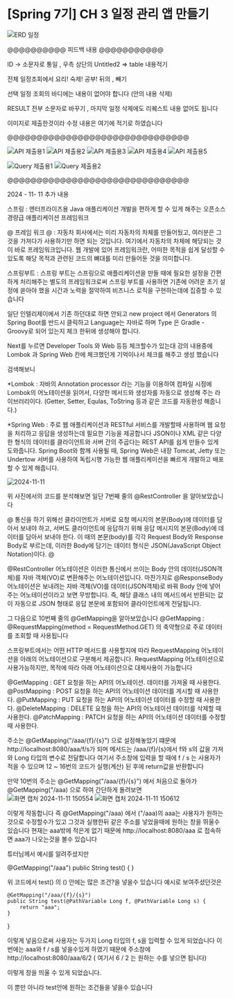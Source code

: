 # [Spring 7기] CH 3 일정 관리 앱 만들기
![ERD 일정](https://github.com/user-attachments/assets/e5ff4091-6189-4fec-9975-d89cf94493a3)

@@@@@@@@@@ 피드백 내용 @@@@@@@@@@@

ID -> 소문자로 통일 , 우측 상단의 Untitled2 => table 내용적기

전체 일정조회에서 요리! 숙제! 공부! 뒤의 , 빼기

선택 일정 조회의 바디에는 내용이 없어야 합니다 (안의 내용 삭제)

RESULT 전부 소문자로 바꾸기 ,  마지막 일정 삭제에도 리퀘스트 내용 없어도 됩니다 

이미지로 제출한것이라 수정 내용은 여기에 적기로 하였습니다

@@@@@@@@@@@@@@@@@@@@@@@@@@@@@@@


![API 제출용1](https://github.com/user-attachments/assets/c987bcd7-7005-4979-a800-31baff90d976)
![API 제출용2](https://github.com/user-attachments/assets/e6640fe1-8b18-42e3-9ebd-51601f60963e)
![API 제출용3](https://github.com/user-attachments/assets/e222a817-18d0-4695-b708-6c2122686381)
![API 제출용4](https://github.com/user-attachments/assets/1d299bf5-9f66-45a0-8953-608c900f6a00)
![API 제출용5](https://github.com/user-attachments/assets/ddb1bf57-6eb5-467f-90c0-09aa1e5e8400)

![Query 제출용1](https://github.com/user-attachments/assets/9e0e6ee4-3b3d-4276-8a5c-1a9949dc6a11)
![Query 제출용2](https://github.com/user-attachments/assets/177b9958-ab7f-4984-8780-7e8b88508c6a)

@@@@@@@@@@@@@@@@@@@@@@@@@@@@@@@

2024 - 11- 11 추가 내용 

스프링 : 엔터프라이즈용 Java 애플리케이션 개발을 편하게 할 수 있게 해주는 오픈소스 경량급 애플리케이션 프레임워크

@ 프레임 워크 @ : 자동차 회사에서는 미리 자동차의 차체를 만들어뒀고, 여러분은 그것을 가져다가 사용하기만 하면 되는 것입니다. 
여기에서 자동차의 차체에 해당되는 것이 바로 프레임워크입니다. 웹 개발에 있어 프레임워크란, 어떠한 목적을 쉽게 달성할 수 있도록
해당 목적과 관련된 코드의 뼈대를 미리 만들어둔 것을 의미합니다.

스프링부트 : 스프링 부트는 스프링으로 애플리케이션을 만들 때에 필요한 설정을 간편하게 처리해주는 별도의 프레임워크로써
스프링 부트를 사용하면 기존에 어려운 초기 설정에 쏟아야 했을 시간과 노력을 절약하여 비즈니스 로직을 구현하는데에 집중할 수 있습니다

일단 인텔리제이에서 기존 하던대로 하면 안되고
new project 에서 Generators 의 Spring Boot를 반드시 클릭하고
Language는 자바로 하며 Type 은 Gradle - Groovy로 되어 있는지 체크 한뒤에 생성해야 합니다.

Next를 누르면 Developer Tools 와 Web 등등 체크할수가 있는대
강의 내용중에  Lombok 과 Spring Web 칸에 체크했던게 기억이나서 체크를 해주고 생성 했습니다

검색해보니 

*Lombok : 자바의 Annotation processor 라는 기능을 이용하여 컴파일 시점에 Lombok의 어노테이션을 읽어서,
다양한 메서드와 생성자를 자동으로 생성해 주는 라이브러리이다. (Getter, Setter, Equlas, ToString 등과 같은 코드를 자동완성 해줍니다.)

*Spring Web : 주로 웹 애플리케이션과 RESTful 서비스를 개발할때 사용하며 웹 요청을 처리하고 응답을 생성하는데 필요한 기능을 제공합니다
JSON이나 XML 같은 다양한 형식의 데이터를 클라이언트와 서버 간의 주곱다는 REST API를 쉽게 만들수 있게 도와줍니다.
Spring Boot와 함께 사용될 때, Spring Web은 내장 Tomcat, Jetty 또는 Undertow 서버를 사용하여 독립시행 가능한 웹 애플리케이션을 빠르게
개발하고 배포할 수 있게 해줍니다.

![2024-11-11](https://github.com/user-attachments/assets/220ff1b3-84cb-4f14-bb9e-c7246677a3b3)

위 사진에서의 코드를 분석해보면
일단 7번째 줄의 @RestController 을 알아보았습니다

@ 통신을 하기 위해선 클라이언트가 서버로 요청 메시지의 본문(Body)에 데이터를 담아서 보내야 하고, 서버도 클라이언트에 응답하기 위해 응답 메시지의 본문(Body)에 데이터를 담아서 보내야 한다.
이 때의 본문(body)를 각각 Request Body와 Response Body로 부르는데, 이러한 Body에 담기는 데이터 형식은 JSON(JavaScript Object Notation)이다. @

@RestController 어노테이션은 이러한 통신에서 쓰이는 Body 안의 데이터(JSON객체)를 자바 객체(VO)로 변환해주는 어노테이션입니다.
마찬가지로 @ResponseBody 어노테이션은 보내려는 자바 객체(VO)를 데이터(JSON객체)로 바꿔 Body 안에 넣어주는 어노테이션이라고 보면 무방합니다.
즉, 해당 클래스 내의 메서드에서 반환되는 값이 자동으로 JSON 형태로 응답 본문에 포함되어 클라이언트에게 전달됩니다.

그 다음으로 10번째 줄의
@GetMapping을 알아보았습니다
@GetMapping : @RequestMapping(method = RequestMethod.GET) 의 축약형으로
주로 데이터를 조회할 때 사용됩니다

스프링부트에서는 어떤 HTTP 메서드를 사용할지에 따라 RequestMapping 어노테이션을 아래의 어노테이션으로 구분해서 제공합니다.
RequestMapping 어노테이션으로 사용가능하지만, 목적에 따라 아래 어노테이션으로 대체사용이 가능합니다

@GetMapping : GET 요청을 하는 API의 어노테이션.
데이터를 가져올 때 사용한다.
@PostMapping : POST 요청을 하는 API의 어노테이션
데이터를 게시할 때 사용한다.
@PutMapping : PUT 요청을 하는 API의 어노테이션
데이터를 수정할 때 사용한다.
@DeleteMapping : DELETE 요청을 하는 API의 어노테이션
데이터를 삭제할 때 사용한다.
@PatchMapping : PATCH 요청을 하는 API의 어노테이션
데이터를 수정할 때 사용한다.

주소는 @GetMapping("/aaa/{f}/{s}") 으로 설정해놓았기 떄문에
http://localhost:8080/aaa/f/s가 되며
메서드는 /aaa/{f}/{s}에서 f와 s의 값을 가져와 Long 타입의 변수로 전달합니다
여기서 주소창에 입력을 할 때에
f / s 는 사용자가 적을 수 있으며 12 ~ 16번의 코드가 실행(계산) 된 후에
return값을 반환합니다

만약 10번의
주소는 @GetMapping("/aaa/{f}/{s}") 에서
처음으로 돌아가
@GetMapping("/aaa) 으로 하여 간단하게 돌려보면
![화면 캡처 2024-11-11 150554](https://github.com/user-attachments/assets/146944fc-6fde-47cf-ad8e-21c999d0cf2b)
![화면 캡처 2024-11-11 150612](https://github.com/user-attachments/assets/653bd97e-55be-4615-aed1-7e2a5182f698)

이렇게 작동합니다 즉 @GetMapping("/aaa) 에서
("/aaa)의 aaa는 사용자가 원하는것으로 수정할수가 있고 그것과 실행한뒤 같은 주소를 넣었을때에
원하는 창을 뛰울수 있습니다
현재는 aaa밖에 적은게 없기 때문에
http://localhost:8080/aaa 로 접속하면 aaa가 나오는것을 볼수 있습니다

튜터님께서 예시를 알려주셨지만

@GetMapping("/aaa")
public String test() {
}

위 코드에서 test() 의 () 안에는 많은 조건?을 넣을수 있습니다
예시로 보여주셨던것은

    @GetMapping("/aaa/{f}/{s}")
    public String test(@PathVariable Long f, @PathVariable Long s) {
        return "aaa";
    }
}

이렇게 넣음으로써
사용자는 두가지 Long 타입의 f, s을 입력할 수 있게 되었습니다
이번에는 aaa와  f / s를 넣을수있게 하였기 때문에 주소창에
http://localhost:8080/aaa/6/2 
( 여기서 6 / 2 는 원하는 수를 넣으면 됩니다)

이렇게 창을 띄울 수 있게 되었습니다.

이 뿐만 아니라 test안에 원하는 조건들을 넣을수 있습니다














